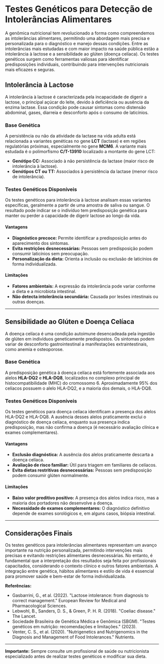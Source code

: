 # Testes Genéticos para Detecção de Intolerâncias Alimentares

A genômica nutricional tem revolucionado a forma como compreendemos as intolerâncias alimentares, permitindo uma abordagem mais precisa e personalizada para o diagnóstico e manejo dessas condições. Entre as intolerâncias mais estudadas e com maior impacto na saúde pública estão a intolerância à lactose e a sensibilidade ao glúten (doença celíaca). Os testes genéticos surgem como ferramentas valiosas para identificar predisposições individuais, contribuindo para intervenções nutricionais mais eficazes e seguras.

## Intolerância à Lactose

A intolerância à lactose é caracterizada pela incapacidade de digerir a lactose, o principal açúcar do leite, devido à deficiência ou ausência da enzima lactase. Essa condição pode causar sintomas como distensão abdominal, gases, diarreia e desconforto após o consumo de laticínios.

### Base Genética

A persistência ou não da atividade da lactase na vida adulta está relacionada a variantes genéticas no gene **LCT** (lactase) e em regiões regulatórias próximas, especialmente no gene **MCM6**. A variante mais estudada é o polimorfismo **C/T-13910** localizado a montante do gene LCT:

- **Genótipo CC:** Associado à não persistência da lactase (maior risco de intolerância à lactose).
- **Genótipos CT ou TT:** Associados à persistência da lactase (menor risco de intolerância).

### Testes Genéticos Disponíveis

Os testes genéticos para intolerância à lactose analisam essas variantes específicas, geralmente a partir de uma amostra de saliva ou sangue. O resultado pode indicar se o indivíduo tem predisposição genética para manter ou perder a capacidade de digerir lactose ao longo da vida.

#### Vantagens

- **Diagnóstico precoce:** Permite identificar a predisposição antes do aparecimento dos sintomas.
- **Evita restrições desnecessárias:** Pessoas sem predisposição podem consumir laticínios sem preocupação.
- **Personalização da dieta:** Orienta a inclusão ou exclusão de laticínios de forma individualizada.

#### Limitações

- **Fatores ambientais:** A expressão da intolerância pode variar conforme a dieta e a microbiota intestinal.
- **Não detecta intolerância secundária:** Causada por lesões intestinais ou outras doenças.

---

## Sensibilidade ao Glúten e Doença Celíaca

A doença celíaca é uma condição autoimune desencadeada pela ingestão de glúten em indivíduos geneticamente predispostos. Os sintomas podem variar de desconforto gastrointestinal a manifestações extraintestinais, como anemia e osteoporose.

### Base Genética

A predisposição genética à doença celíaca está fortemente associada aos alelos **HLA-DQ2** e **HLA-DQ8**, localizados no complexo principal de histocompatibilidade (MHC) do cromossomo 6. Aproximadamente 95% dos celíacos possuem o alelo HLA-DQ2, e a maioria dos demais, o HLA-DQ8.

### Testes Genéticos Disponíveis

Os testes genéticos para doença celíaca identificam a presença dos alelos HLA-DQ2 e HLA-DQ8. A ausência desses alelos praticamente exclui o diagnóstico de doença celíaca, enquanto sua presença indica predisposição, mas não confirma a doença (é necessário avaliação clínica e exames complementares).

#### Vantagens

- **Exclusão diagnóstica:** A ausência dos alelos praticamente descarta a doença celíaca.
- **Avaliação de risco familiar:** Útil para triagem em familiares de celíacos.
- **Evita dietas restritivas desnecessárias:** Pessoas sem predisposição podem consumir glúten normalmente.

#### Limitações

- **Baixo valor preditivo positivo:** A presença dos alelos indica risco, mas a maioria dos portadores não desenvolve a doença.
- **Necessidade de exames complementares:** O diagnóstico definitivo depende de exames sorológicos e, em alguns casos, biópsia intestinal.

---

## Considerações Finais

Os testes genéticos para intolerâncias alimentares representam um avanço importante na nutrição personalizada, permitindo intervenções mais precisas e evitando restrições alimentares desnecessárias. No entanto, é fundamental que a interpretação dos resultados seja feita por profissionais capacitados, considerando o contexto clínico e outros fatores ambientais. A integração entre genética, hábitos alimentares e estilo de vida é essencial para promover saúde e bem-estar de forma individualizada.

**Referências:**

- Gasbarrini, G., et al. (2022). "Lactose intolerance: from diagnosis to correct management." European Review for Medical and Pharmacological Sciences.
- Lebwohl, B., Sanders, D. S., & Green, P. H. R. (2018). "Coeliac disease." The Lancet.
- Sociedade Brasileira de Genética Médica e Genômica (SBGM). "Testes genéticos em nutrição: recomendações e limitações." (2023).
- Venter, C. S., et al. (2020). "Nutrigenetics and Nutrigenomics in the Diagnosis and Management of Food Intolerances." Nutrients.

---

**Importante:** Sempre consulte um profissional de saúde ou nutricionista especializado antes de realizar testes genéticos e modificar sua dieta.